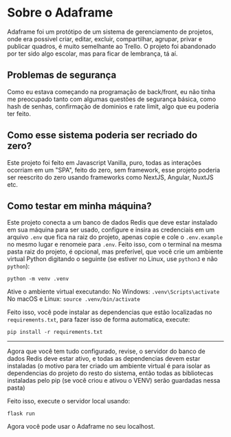 # Sobre o Adaframe
Adaframe foi um protótipo de um sistema de gerenciamento de projetos, onde era possivel criar, editar, excluir, compartilhar, agrupar, privar e publicar quadros, é muito semelhante ao Trello.
O projeto foi abandonado por ter sido algo escolar, mas para ficar de lembrança, tá aí.

## Problemas de segurança
Como eu estava começando na programação de back/front, eu não tinha me preocupado tanto com algumas questões de segurança básica, como hash de senhas, confirmação de dominios e rate limit, algo que eu poderia ter feito.

## Como esse sistema poderia ser recriado do zero?
Este projeto foi feito em Javascript Vanilla, puro, todas as interações ocorriam em um "SPA", feito do zero, sem framework, esse projeto poderia ser reescrito do zero usando frameworks como NextJS, Angular, NuxtJS etc.

## Como testar em minha máquina?
Este projeto conecta a um banco de dados Redis que deve estar instalado em sua máquina para ser usado, configure e insira as credenciais em um arquivo `.env` que fica na raiz do projeto, apenas copie e cole o `.env.example` no mesmo lugar e renomeie para `.env`.
Feito isso, com o terminal na mesma pasta raiz do projeto, é opcional, mas preferível, que você crie um ambiente virtual Python digitando o seguinte (se estiver no Linux, use `python3` e não `python`):
```
python -m venv .venv
```
Ative o ambiente virtual executando:
No Windows: `.venv\Scripts\activate`
No macOS e Linux: `source .venv/bin/activate`

Feito isso, você pode instalar as dependencias que estão localizadas no `requirements.txt`, para fazer isso de forma automatica, execute:
```
pip install -r requirements.txt
```
---
Agora que você tem tudo configurado, revise, o servidor do banco de dados Redis deve estar ativo, e todas as dependencias devem estar instaladas (o motivo para ter criado um ambiente virtual é para isolar as dependencias do projeto do resto do sistema, então todas as bibliotecas instaladas pelo pip (se você criou e ativou o VENV) serão guardadas nessa pasta)

Feito isso, execute o servidor local usando:

```
flask run
```
Agora você pode usar o Adaframe no seu localhost.
